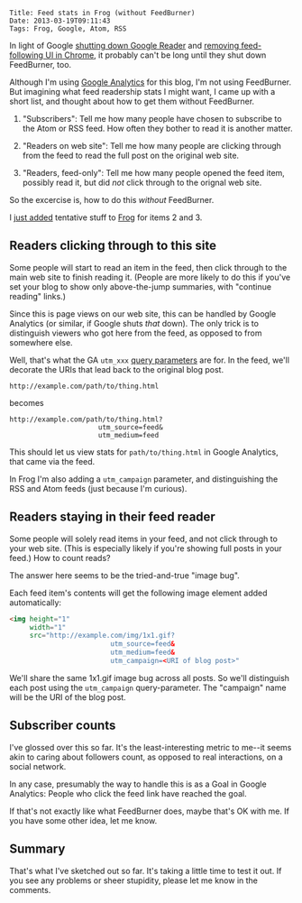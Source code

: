     Title: Feed stats in Frog (without FeedBurner)
    Date: 2013-03-19T09:11:43
    Tags: Frog, Google, Atom, RSS

In light of Google [shutting down Google Reader][] and
[removing feed-following UI in Chrome][], it probably can't be long
until they shut down FeedBurner, too.

Although I'm using [Google Analytics][] for this blog, I'm not using
FeedBurner. But imagining what feed readership stats I might want, I
came up with a short list, and thought about how to get them without
FeedBurner.

<!-- more -->

1. "Subscribers": Tell me how many people have chosen to subscribe to
   the Atom or RSS feed. How often they bother to read it is another
   matter.

2. "Readers on web site": Tell me how many people are clicking through
   from the feed to read the full post on the original web site.

3. "Readers, feed-only": Tell me how many people opened the feed item,
   possibly read it, but did _not_ click through to the orignal web
   site.

So the excercise is, how to do this _without_ FeedBurner.

I [just added][7c0ed36] tentative stuff to [Frog][] for items 2 and 3.


## Readers clicking through to this site

Some people will start to read an item in the feed, then click through
to the main web site to finish reading it. (People are more likely to
do this if you've set your blog to show only above-the-jump summaries,
with "continue reading" links.)

Since this is page views on our web site, this can be handled by
Google Analytics (or similar, if Google shuts _that_ down). The only
trick is to distinguish viewers who got here from the feed, as opposed
to from somewhere else.

Well, that's what the GA `utm_xxx` [query parameters][] are for. In the
feed, we'll decorate the URIs that lead back to the original blog
post.

    http://example.com/path/to/thing.html

becomes

    http://example.com/path/to/thing.html?
                          utm_source=feed&
                          utm_medium=feed

This should let us view stats for `path/to/thing.html` in Google
Analytics, that came via the feed.

In Frog I'm also adding a `utm_campaign` parameter, and distinguishing
the RSS and Atom feeds (just because I'm curious).


## Readers staying in their feed reader

Some people will solely read items in your feed, and not click
through to your web site. (This is especially likely if you're showing
full posts in your feed.)  How to count reads?

The answer here seems to be the tried-and-true "image bug".

Each feed item's contents will get the following image element added
automatically:

```html
<img height="1"
     width="1"
     src="http://example.com/img/1x1.gif?
                         utm_source=feed&
                         utm_medium=feed&
                         utm_campaign=<URI of blog post>"
```

We'll share the same 1x1.gif image bug across all posts. So we'll
distinguish each post using the `utm_campaign` query-parameter. The
"campaign" name will be the URI of the blog post.

## Subscriber counts

I've glossed over this so far. It's the least-interesting metric to
me--it seems akin to caring about followers count, as opposed to real
interactions, on a social network.

In any case, presumably the way to handle this is as a Goal in Google
Analytics: People who click the feed link have reached the goal.

If that's not exactly like what FeedBurner does, maybe that's OK with
me. If you have some other idea, let me know.

## Summary

That's what I've sketched out so far. It's taking a little time to
test it out. If you see any problems or sheer stupidity, please let me
know in the comments.


[shutting down Google Reader]: http://googlereader.blogspot.com/2013/03/powering-down-google-reader.html
[removing feed-following UI in Chrome]: http://www.webmonkey.com/2013/03/its-not-just-reader-google-kills-chrome-rss-extension-too/
[Google Analytics]: http://www.google.com/analytics/
[7c0ed36]: https://github.com/greghendershott/frog/commit/7c0ed36acf8061cc0ac7332aaa8747b184fcdd0f
[Frog]: https://github.com/greghendershott/frog/
[query parameters]: http://support.google.com/analytics/bin/answer.py?hl=en&answer=1033867
